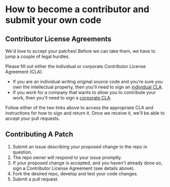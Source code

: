 # How to become a contributor and submit your own code

## Contributor License Agreements

We'd love to accept your patches! Before we can take them, we have to jump a couple of legal hurdles.

Please fill out either the individual or corporate Contributor License Agreement (CLA).

  * If you are an individual writing original source code and you're sure you own the intellectual property, then you'll need to sign an [individual CLA](https://gist.github.com/534o/899010034e0146df2872f71631f91c83#tokyo-opensource-robotics-kyokai-association-individual-contributor-license-agreement).
  * If you work for a company that wants to allow you to contribute your work, then you'll need to sign a [corporate CLA](https://gist.github.com/534o/899010034e0146df2872f71631f91c83#tokyo-opensource-robotics-kyokai-association-entity-contributor-license-agreement).

Follow either of the two links above to access the appropriate CLA and instructions for how to sign and return it. Once we receive it, we'll be able to accept your pull requests.

## Contributing A Patch

1. Submit an issue describing your proposed change to the repo in question.
1. The repo owner will respond to your issue promptly.
1. If your proposed change is accepted, and you haven't already done so, sign a Contributor License Agreement (see details above).
1. Fork the desired repo, develop and test your code changes.
1. Submit a pull request.
